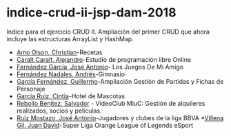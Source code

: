 # indice-crud-ii-jsp-dam-2018
Indice para el ejercicio CRUD II. Ampliación del primer CRUD que ahora incluye las estructuras ArrayList y HashMap.
* [Amo Olson, Christian](https://github.com/christianraulamo/crud-jsp.git)-Recetas
* [Caralt Caralt, Alejandro](https://github.com/AlejandroCaralt/CRUD-JSP-II)-Estudio de programación libre Online
* [Fernández García, Jose Antonio](https://github.com/joseanfernandez/crud-jsp-v2)- Los Juegos De Mi Amigo
* [Fernández Nadales, Andrés](https://github.com/andresfernandeznad/CrudJsp2)-Gimnasio
* [García Fernández, Guillermo](https://github.com/GuillermoGarcia/dam-2018-crud-ampliado-jsp-personajes-rol)-Ampliación Gestión de Partidas y Fichas de Personaje
* [García Ruiz, Cintia](https://github.com/cyntigr/Ejercicio-CRUD.git)-Hotel de Mascotas
* [Rebollo Benítez, Salvador](https://github.com/SalvaRebollo/CRUD_II-con-JSP-y-MySQL/) - VideoClub MiuC: Gestión de alquileres realizados, socios y películas.
* [Ruiz Mostazo, José Antonio](https://github.com/joseantonioruizmostazo/JSP-CRUD-II)-Jugadores y clubes de la liga BBVA
*[Villena Gil, Juan David](https://github.com/juandavidvillena/CRUD-2)-Super Liga Orange League of Legends eSport
